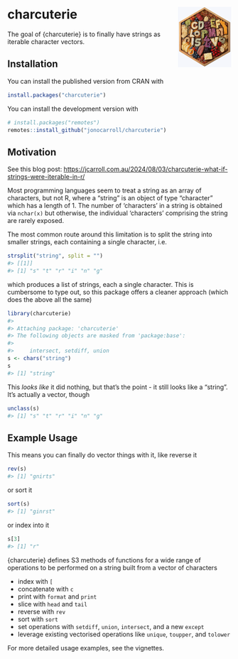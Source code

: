 
<!-- README.md is generated from README.Rmd. Please edit that file -->

# charcuterie <img src="man/figures/logo.png" align="right" height="136" alt="" />

<!-- badges: start -->
<!-- badges: end -->

The goal of {charcuterie} is to finally have strings as iterable
character vectors.

## Installation

You can install the published version from CRAN with

``` r
install.packages("charcuterie")
```

You can install the development version with

``` r
# install.packages("remotes")
remotes::install_github("jonocarroll/charcuterie")
```

## Motivation

See this blog post:
<https://jcarroll.com.au/2024/08/03/charcuterie-what-if-strings-were-iterable-in-r/>

Most programming languages seem to treat a string as an array of
characters, but not R, where a “string” is an object of type “character”
which has a length of 1. The number of ‘characters’ in a string is
obtained via `nchar(x)` but otherwise, the individual ‘characters’
comprising the string are rarely exposed.

The most common route around this limitation is to split the string into
smaller strings, each containing a single character, i.e.

``` r
strsplit("string", split = "")
#> [[1]]
#> [1] "s" "t" "r" "i" "n" "g"
```

which produces a list of strings, each a single character. This is
cumbersome to type out, so this package offers a cleaner approach (which
does the above all the same)

``` r
library(charcuterie)
#> 
#> Attaching package: 'charcuterie'
#> The following objects are masked from 'package:base':
#> 
#>     intersect, setdiff, union
s <- chars("string")
s
#> [1] "string"
```

This *looks like* it did nothing, but that’s the point - it still looks
like a “string”. It’s actually a vector, though

``` r
unclass(s)
#> [1] "s" "t" "r" "i" "n" "g"
```

## Example Usage

This means you can finally do vector things with it, like reverse it

``` r
rev(s)
#> [1] "gnirts"
```

or sort it

``` r
sort(s)
#> [1] "ginrst"
```

or index into it

``` r
s[3]
#> [1] "r"
```

{charcuterie} defines S3 methods of functions for a wide range of
operations to be performed on a string built from a vector of characters

- index with `[`
- concatenate with `c`
- print with `format` and `print`
- slice with `head` and `tail`
- reverse with `rev`
- sort with `sort`
- set operations with `setdiff`, `union`, `intersect`, and a new
  `except`
- leverage existing vectorised operations like `unique`, `toupper`, and
  `tolower`

For more detailed usage examples, see the vignettes.
